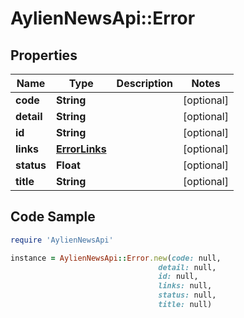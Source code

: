 # AylienNewsApi::Error

## Properties

Name | Type | Description | Notes
------------ | ------------- | ------------- | -------------
**code** | **String** |  | [optional] 
**detail** | **String** |  | [optional] 
**id** | **String** |  | [optional] 
**links** | [**ErrorLinks**](ErrorLinks.md) |  | [optional] 
**status** | **Float** |  | [optional] 
**title** | **String** |  | [optional] 

## Code Sample

```ruby
require 'AylienNewsApi'

instance = AylienNewsApi::Error.new(code: null,
                                 detail: null,
                                 id: null,
                                 links: null,
                                 status: null,
                                 title: null)
```


